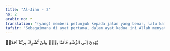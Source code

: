 ```yaml
---
title: "Al-Jinn - 2"
no: 2
arabic_no: ٢
translation: "(yang) memberi petunjuk kepada jalan yang benar, lalu kami beriman kepadanya. Dan kami sekali-kali tidak akan mempersekutukan sesuatu pun dengan Tuhan kami, "
tafsir: "Sebagaimana di ayat pertama, dalam ayat kedua ini Allah menyatakan bahwa jin telah mendengar Al-Qur'an yang membuat mereka takjub karena memberi petunjuk kepada jalan yang benar, lalu mereka beriman. Mereka bertekad tidak akan mempersekutukan Allah dengan apa pun. Apa yang mereka dengar dan sikap mereka setelah itu juga disampaikan kepada kaum mereka, sebagaimana disebutkan juga dalam ayat lain:\n\nMaka ketika telah selesai, mereka kembali kepada kaumnya (untuk) memberi peringatan. (al-Ahqaf/46: 29)"
---
```

يَّهْدِيْٓ اِلَى الرُّشْدِ فَاٰمَنَّا بِهٖۗ وَلَنْ نُّشْرِكَ بِرَبِّنَآ اَحَدًاۖ